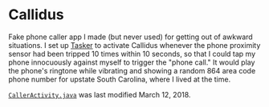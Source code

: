 # Callidus

Fake phone caller app I made (but never used) for getting out of awkward situations. I set up [Tasker](https://tasker.joaoapps.com/) to activate Callidus whenever the phone proximity sensor had been tripped 10 times within 10 seconds, so that I could tap my phone innocuously against myself to trigger the "phone call." It would play the phone's ringtone while vibrating and showing a random 864 area code phone number for upstate South Carolina, where I lived at the time.

[`CallerActivity.java`](./app/src/main/java/com/base512/callidus/CallerActivity.java) was last modified March 12, 2018.
